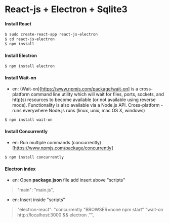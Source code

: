 # React-js + Electron + Sqlite3

#### Install React
```bash
$ sudo create-react-app react-js-electron
$ cd react-js-electron
$ npm install
```

#### Install Electron
```bash
$ npm install electron 
```

#### Install Wait-on
* en: (Wait-on)[https://www.npmjs.com/package/wait-on] is a cross-platform command line utility which will wait for files, ports, sockets, and http(s) resources to become available (or not available using reverse mode). Functionality is also available via a Node.js API. Cross-platform - runs everywhere Node.js runs (linux, unix, mac OS X, windows)
```bash
$ npm install wait-on
```

#### Install Concurrently
* en: Run multiple commands (concurrently)[https://www.npmjs.com/package/concurrently]
```bash
$ npm install concurrently
```

#### Electron index 
* en: Open **package.json** file add insert above "scripts"
> "main": "main.js",
* en: Insert inside "scripts" 
> "electron-react": "concurrently \"BROWSER=none npm start\" \"wait-on http://localhost:3000 && electron .\"",

####
```bash
```
####
```bash
```
####
```bash
```
####
```bash
```
####
```bash
```
####
```bash
```

<!-- 
React + Electron
https://www.youtube.com/watch?v=2_fROfS8FPE
--
